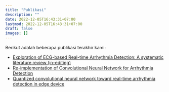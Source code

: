 ```yaml
---
title: "Publikasi"
description: ""
date: 2022-12-05T16:43:31+07:00
lastmod: 2022-12-05T16:43:31+07:00
draft: false
images: []
---
```

Berikut adalah beberapa publikasi terakhir kami:

- [Exploration of ECG-based Real-time Arrhythmia Detection: A systematic literature review (in-editing)](#)
- [Re-implementation of Convolutional Neural Network for Arrhythmia Detection](http://ijaseit.insightsociety.org/index.php?option=com_content&view=article&id=9&Itemid=1&article_id=13435)
- [Quantized convolutional neural network toward real-time arrhythmia detection in edge device](https://ieeexplore.ieee.org/abstract/document/9298667)